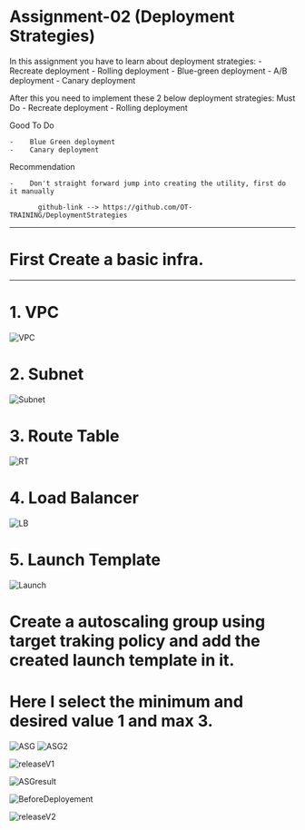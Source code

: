 # Assignment-02 (Deployment Strategies)


In this assignment you have to learn about deployment strategies:
    -   Recreate deployment 
    -   Rolling deployment 
    -   Blue-green deployment 
    -   A/B  deployment
    -   Canary deployment 

After this you need to implement these 2 below deployment strategies:
Must Do
    -   Recreate deployment 
    -   Rolling deployment 

 Good To Do

    -    Blue Green deployment 
    -    Canary deployment 

 Recommendation

    -    Don't straight forward jump into creating the utility, first do it manually

           github-link --> https://github.com/OT-TRAINING/DeploymentStrategies
------------------------------------------------------------------------------------------------------------------------
# First Create a basic infra.
------------------------------------------------------------------------------------------------------------------------
# 1. VPC

![VPC](https://github.com/user-attachments/assets/c71afb09-69fa-45c0-bec4-fb7017580381)

# 2. Subnet

![Subnet](https://github.com/user-attachments/assets/7904f4ab-285f-48e3-9a37-97be01d1edcd)

# 3. Route Table

![RT](https://github.com/user-attachments/assets/41e06db4-8eaa-4175-b7ec-ac2ba232b83a)

# 4.  Load Balancer

![LB](https://github.com/user-attachments/assets/08c95aed-426b-4d7b-aeec-6adebbd77940)

# 5. Launch Template
![Launch](https://github.com/user-attachments/assets/abb6f0d3-1362-4fe9-a38c-7cd42aca927d)

# Create a autoscaling group using target traking policy and add the created launch template in it.

# Here I select the minimum and desired value 1 and max 3.
![ASG](https://github.com/user-attachments/assets/df0ebb3e-d534-4017-b5a8-9520f7645fde)
![ASG2](https://github.com/user-attachments/assets/e7f99578-ce14-4360-8ba3-c182bbb6282c)

![releaseV1](https://github.com/user-attachments/assets/69d2a27f-0f88-477a-a454-b3d5d70d7dcc)

![ASGresult](https://github.com/user-attachments/assets/6fce5e48-0eec-4951-88e9-16170855276c)

![BeforeDeployement](https://github.com/user-attachments/assets/795d4378-9948-43e7-9de8-2e8734e06d2b)

![releaseV2](https://github.com/user-attachments/assets/9fbc1919-d5e7-44b3-97ef-770a88dd2463)


